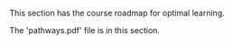 This section has the course roadmap for optimal learning.

The 'pathways.pdf' file is in this section.